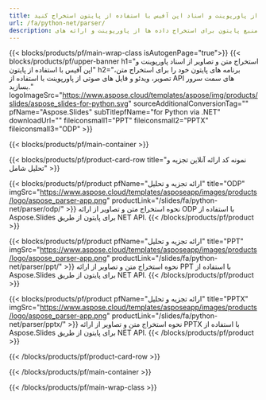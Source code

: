 ```yaml
---
title: متن یا اشیاء را از پاورپوینت و اسناد اپن آفیس با استفاده از پایتون استخراج کنید
url: /fa/python-net/parser/
description: کد منبع پایتون برای استخراج داده ها از پاورپوینت و ارائه های OpenOffice.
---
```


{{< blocks/products/pf/main-wrap-class isAutogenPage="true">}}
{{< blocks/products/pf/upper-banner h1="استخراج متن و تصاویر از اسناد پاورپوینت و اپن آفیس با استفاده از پایتون" h2="برنامه های پایتون خود را برای استخراج متن، تصویر، ویدئو و فایل های صوتی از پاورپوینت با استفاده از API های سمت سرور بسازید." logoImageSrc="https://www.aspose.cloud/templates/aspose/img/products/slides/aspose_slides-for-python.svg" sourceAdditionalConversionTag="" pfName="Aspose.Slides" subTitlepfName="for Python via .NET" downloadUrl="" fileiconsmall1="PPT" fileiconsmall2="PPTX" fileiconsmall3="ODP" >}}

{{< blocks/products/pf/main-container >}}

{{< blocks/products/pf/product-card-row title="نمونه کد ارائه آنلاین تجزیه و تحلیل شامل" >}}

{{< blocks/products/pf/product pfName="ارائه تجزیه و تحلیل" title="ODP" imgSrc="https://www.aspose.cloud/templates/asposeapp/images/products/logo/aspose_parser-app.png" productLink="/slides/fa/python-net/parser/odp/" >}}
نحوه استخراج متن و تصاویر از ارائه ODP با استفاده از Aspose.Slides برای پایتون از طریق NET API.
{{< /blocks/products/pf/product >}}

{{< blocks/products/pf/product pfName="ارائه تجزیه و تحلیل" title="PPT" imgSrc="https://www.aspose.cloud/templates/asposeapp/images/products/logo/aspose_parser-app.png" productLink="/slides/fa/python-net/parser/ppt/" >}}
نحوه استخراج متن و تصاویر از ارائه PPT با استفاده از Aspose.Slides برای پایتون از طریق NET API.
{{< /blocks/products/pf/product >}}

{{< blocks/products/pf/product pfName="ارائه تجزیه و تحلیل" title="PPTX" imgSrc="https://www.aspose.cloud/templates/asposeapp/images/products/logo/aspose_parser-app.png" productLink="/slides/fa/python-net/parser/pptx/" >}}
نحوه استخراج متن و تصاویر از ارائه PPTX با استفاده از Aspose.Slides برای پایتون از طریق NET API.
{{< /blocks/products/pf/product >}}



{{< /blocks/products/pf/product-card-row >}}

{{< /blocks/products/pf/main-container >}}
    
{{< /blocks/products/pf/main-wrap-class >}}